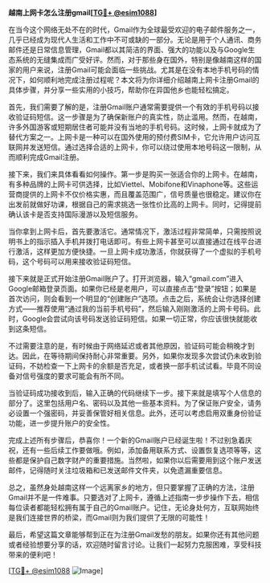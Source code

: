 **越南上网卡怎么注册gmail[[TG💪+ @esim1088](https://t.me/s/esim1088)]**

在当今这个网络无处不在的时代，Gmail作为全球最受欢迎的电子邮件服务之一，几乎已经成为现代人生活和工作中不可或缺的一部分。无论是用于个人通讯、商务邮件还是日常信息管理，Gmail都以其简洁的界面、强大的功能以及与Google生态系统的无缝集成而广受好评。然而，对于那些身在国外，特别是像越南这样的国家的用户来说，注册Gmail可能会面临一些挑战。尤其是在没有本地手机号码的情况下，如何顺利地完成注册过程呢？本文将为你详细介绍越南上网卡注册Gmail的具体步骤，并分享一些实用的小技巧，帮助你在异国他乡也能轻松搞定。

首先，我们需要了解的是，注册Gmail账户通常需要提供一个有效的手机号码以接收验证码短信。这一步骤是为了确保新账户的真实性，防止滥用。然而，在越南，许多外国游客或短期居住者可能并没有当地的手机号码。这时候，上网卡就成为了替代方案之一。上网卡是一种可以在国外使用的预付费SIM卡，它允许用户访问互联网并发送短信。通过选择合适的上网卡，你可以绕过使用本地号码这一限制，从而顺利完成Gmail注册。

接下来，我们来具体看看如何操作。第一步是购买一张适合你的上网卡。在越南，有多种品牌的上网卡可供选择，比如Viettel、Mobifone和Vinaphone等。这些运营商提供的上网卡不仅价格实惠，而且覆盖范围广，信号质量也很稳定。建议你在出发前就做好功课，根据自己的需求挑选一张性价比高的上网卡。同时，记得提前确认该卡是否支持国际漫游以及短信服务。

当你拿到上网卡后，首先要激活它。通常情况下，激活过程非常简单，只需按照说明书上的指示插入手机并拨打电话即可。有些上网卡甚至可以直接通过在线平台进行激活，这样更加方便快捷。一旦上网卡成功激活，你就获得了一个虚拟的手机号码，这个号码可以用来接收验证码短信。

接下来就是正式开始注册Gmail账户了。打开浏览器，输入“gmail.com”进入Google邮箱登录页面。如果你已经是老用户，可以直接点击“登录”按钮；如果是首次访问，则会看到一个明显的“创建账户”选项。点击之后，系统会让你选择创建方式——推荐使用“通过我的当前手机号码”，然后输入刚刚激活的上网卡号码。此时，Google会尝试向该号码发送验证码短信。如果一切正常，你应该很快就能收到这条短信。

不过需要注意的是，有时候由于网络延迟或者其他原因，验证码可能会稍晚才到达。因此，在等待期间保持耐心非常重要。另外，如果你发现多次尝试仍未收到验证码，不妨检查一下上网卡的余额是否充足，或者换一部手机试试看。毕竟不同设备对信号强度的要求可能会有所不同。

当验证码成功接收到后，输入正确的代码继续下一步。接下来就是填写个人信息的部分了。这里包括用户名、密码以及其他一些基本资料。为了保证账户安全，请务必设置一个强密码，并妥善保管好相关信息。此外，还可以考虑启用双重身份验证功能，进一步提升账户的安全性。

完成上述所有步骤后，恭喜你！一个新的Gmail账户已经诞生啦！不过别急着庆祝，还有一些后续工作要做哦。例如，添加备用联系方式、设置恢复选项等等，这些都是保护自己数字财产的重要措施。当然啦，如果你以后需要用到这个账户发送邮件，记得随时关注垃圾箱和已发送邮件文件夹，以免遗漏重要信息。

总之，虽然身处越南这样一个远离家乡的地方，但只要掌握了正确的方法，注册Gmail并不是一件难事。只要选对了上网卡，遵循上述指南一步步操作下去，相信每位读者都能轻松拥有属于自己的Gmail账户。记住，无论身处何方，互联网始终是我们连接世界的桥梁，而Gmail则为我们提供了无限的可能性！

最后，希望这篇文章能够帮到正在为注册Gmail发愁的朋友。如果你还有其他问题或者经验想要分享的话，欢迎随时留言讨论。让我们一起努力克服困难，享受科技带来的便利吧！

[[TG💪+ @esim1088](https://t.me/s/esim1088) ![Image](https://i.postimg.cc/4NQfJmqS/Snipaste-2025-05-13-00-14-12.png)]